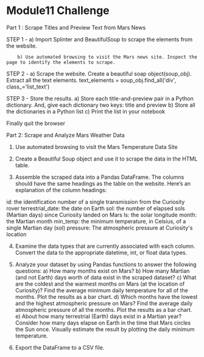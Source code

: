 # Module11 Challenge

Part 1 : Scrape Titles and Preview Text from Mars News

STEP 1 -  a) Import Splinter and BeautifulSoup to scrape the elements from the website. 

		b) Use automated browsing to visit the Mars news site. Inspect the page to identify the elements to scrape.

STEP 2 - a) Scrape the website. Create a beautiful soap object(soup_obj). Extract all the text elements. 
			text_elements = soup_obj.find_all('div', class_='list_text')
		
STEP 3 - Store the results. 
	      a) Store each title-and-preview pair in a Python dictionary. And, give each dictionary two keys: title and preview 
	      b) Store all the dictionaries in a Python list
	      c) Print the list in your notebook
			

Finally quit the browser

Part 2: Scrape and Analyze Mars Weather Data

1. Use automated browsing to visit the Mars Temperature Data Site

2. Create a Beautiful Soup object and use it to scrape the data in the HTML table. 

3. Assemble the scraped data into a Pandas DataFrame. The columns should have the same headings as the table on the website. Here’s an explanation of the column headings:

id: the identification number of a single transmission from the Curiosity rover
terrestrial_date: the date on Earth
sol: the number of elapsed sols (Martian days) since Curiosity landed on Mars
ls: the solar longitude
month: the Martian month
min_temp: the minimum temperature, in Celsius, of a single Martian day (sol)
pressure: The atmospheric pressure at Curiosity's location

4. Examine the data types that are currently associated with each column. Convert the data to the appropriate datetime, int, or float data types.

5. Analyze your dataset by using Pandas functions to answer the following questions:
	a) How many months exist on Mars? 
	b) How many Martian (and not Earth) days worth of data exist in the scraped dataset?
	c) What are the coldest and the warmest months on Mars (at the location of Curiosity)? 
		Find the average minimum daily temperature for all of the months.
		Plot the results as a bar chart.
	d) Which months have the lowest and the highest atmospheric pressure on Mars? 
		Find the average daily atmospheric pressure of all the months.
		Plot the results as a bar chart.
	e) About how many terrestrial (Earth) days exist in a Martian year? 
		Consider how many days elapse on Earth in the time that Mars circles the Sun once.
		Visually estimate the result by plotting the daily minimum temperature.

6. Export the DataFrame to a CSV file.

 
